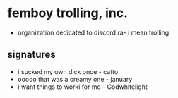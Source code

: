 # femboy trolling, inc.
- organization dedicated to discord ra- i mean trolling.

## signatures
- i sucked my own dick once - catto
- ooooo that was a creamy one - january
- i want things to worki for me - Godwhitelight
